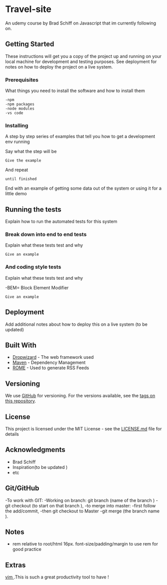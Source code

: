 # Travel-site

An udemy course by Brad Schiff on Javascript that im currently following on.

## Getting Started

These instructions will get you a copy of the project up and running on your local machine for development and testing purposes. See deployment for notes on how to deploy the project on a live system.

### Prerequisites

What things you need to install the software and how to install them

```
-npm
-npm packages
-node modules
-vs code

```

### Installing

A step by step series of examples that tell you how to get a development env running

Say what the step will be

```
Give the example
```

And repeat

```
until finished
```

End with an example of getting some data out of the system or using it for a little demo

## Running the tests

Explain how to run the automated tests for this system

### Break down into end to end tests

Explain what these tests test and why

```
Give an example
```

### And coding style tests

Explain what these tests test and why

-BEM= Block Element Modifier

```
Give an example
```

## Deployment

Add additional notes about how to deploy this on a live system (to be updated)

## Built With

- [Dropwizard](http://www.dropwizard.io/1.0.2/docs/) - The web framework used
- [Maven](https://maven.apache.org/) - Dependency Management
- [ROME](https://rometools.github.io/rome/) - Used to generate RSS Feeds

## Versioning

We use [GitHub](http://github.com/) for versioning. For the versions available, see the [tags on this repository](https://github.com/your/project/tags).

## License

This project is licensed under the MIT License - see the [LICENSE.md](LICENSE.md) file for details

## Acknowledgments

- Brad Schiff
- Inspiration(to be updated )
- etc

## Git/GitHub

-To work with GIT:
-Working on branch: git branch (name of the branch )
-git checkout (to start on that branch ),
-to merge into master:
-first follow the add/commit,
-then git checkout to Master 
-git merge (the branch name ).






## Notes

- rem relative to root/html 16px. font-size/padding/margin to use rem for good practice

## Extras

[vim ](https://www.vim.org/).This is such a great productivity tool to have !
